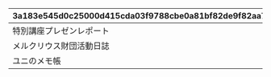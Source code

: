 |3a183e545d0c25000d415cda03f9788cbe0a81bf82de9f82aa7d562ada3dc823|ebc1d3aa29d3c921ea77d21e68621d215169c2ce94e57f806134110ff3e8ce7e|bc2ab69ec517561844c6a7e395b0c0c9ed2604c7806949c64db1e6a2923adac5|2344e9491f5067c1056a40cbfab44f89697c666af135b5ddf6a9530c36417038|
| --- | --- | --- | --- |
|特別講座プレゼンレポート|1|0|20023105|
|メルクリウス財団活動日誌|2|0|20023111|
|ユニのメモ帳|3|2002301|20023115|